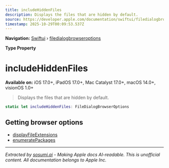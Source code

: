 ```yaml
---
title: includeHiddenFiles
description: Displays the files that are hidden by default.
source: https://developer.apple.com/documentation/swiftui/filedialogbrowseroptions/includehiddenfiles
timestamp: 2025-10-29T00:09:53.537Z
---
```


**Navigation:** [Swiftui](/documentation/swiftui) › [filedialogbrowseroptions](/documentation/swiftui/filedialogbrowseroptions)

**Type Property**

# includeHiddenFiles

**Available on:** iOS 17.0+, iPadOS 17.0+, Mac Catalyst 17.0+, macOS 14.0+, visionOS 1.0+

> Displays the files that are hidden by default.

```swift
static let includeHiddenFiles: FileDialogBrowserOptions
```

## Getting browser options

- [displayFileExtensions](/documentation/swiftui/filedialogbrowseroptions/displayfileextensions)
- [enumeratePackages](/documentation/swiftui/filedialogbrowseroptions/enumeratepackages)

---

*Extracted by [sosumi.ai](https://sosumi.ai) - Making Apple docs AI-readable.*
*This is unofficial content. All documentation belongs to Apple Inc.*

